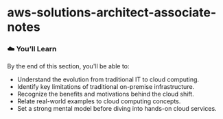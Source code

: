 # aws-solutions-architect-associate-notes

### ☁️ You’ll Learn

By the end of this section, you'll be able to:

- Understand the evolution from traditional IT to cloud computing.
- Identify key limitations of traditional on-premise infrastructure.
- Recognize the benefits and motivations behind the cloud shift.
- Relate real-world examples to cloud computing concepts.
- Set a strong mental model before diving into hands-on cloud services.
